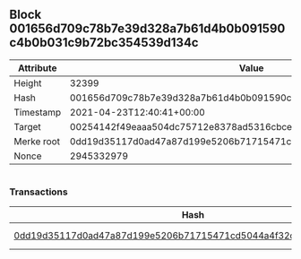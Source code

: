 ## Block 001656d709c78b7e39d328a7b61d4b0b091590c4b0b031c9b72bc354539d134c

Attribute | Value
--- | ---
Height | 32399
Hash | 001656d709c78b7e39d328a7b61d4b0b091590c4b0b031c9b72bc354539d134c
Timestamp | 2021-04-23T12:40:41+00:00
Target | 00254142f49eaaa504dc75712e8378ad5316cbcead634704b3734b6271167cc4
Merke root | 0dd19d35117d0ad47a87d199e5206b71715471cd5044a4f32c0087bfb61eb541
Nonce | 2945332979

```

```

### Transactions

Hash | Amount
--- | ---
[0dd19d35117d0ad47a87d199e5206b71715471cd5044a4f32c0087bfb61eb541](0dd19d35117d0ad47a87d199e5206b71715471cd5044a4f32c0087bfb61eb541.md) | 10.00000000 SKEPTI 
